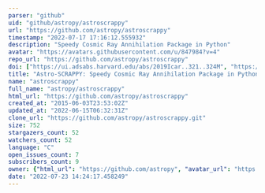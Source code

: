 ```yaml
---
parser: "github"
uid: "github/astropy/astroscrappy"
url: "https://github.com/astropy/astroscrappy"
timestamp: "2022-07-17 17:16:12.555932"
description: "Speedy Cosmic Ray Annihilation Package in Python"
avatar: "https://avatars.githubusercontent.com/u/847984?v=4"
repo_url: "https://github.com/astropy/astroscrappy"
doi: ["https://ui.adsabs.harvard.edu/abs/2019Icar..321..324M", "https://ui.adsabs.harvard.edu/abs/2001PASP..113.1420V", "https://ui.adsabs.harvard.edu/abs/2019ascl.soft07032M/abstract"]
title: "Astro-SCRAPPY: Speedy Cosmic Ray Annihilation Package in Python"
name: "astroscrappy"
full_name: "astropy/astroscrappy"
html_url: "https://github.com/astropy/astroscrappy"
created_at: "2015-06-03T23:53:02Z"
updated_at: "2022-06-15T06:32:31Z"
clone_url: "https://github.com/astropy/astroscrappy.git"
size: 752
stargazers_count: 52
watchers_count: 52
language: "C"
open_issues_count: 7
subscribers_count: 9
owner: {"html_url": "https://github.com/astropy", "avatar_url": "https://avatars.githubusercontent.com/u/847984?v=4", "login": "astropy", "type": "Organization"}
date: "2022-07-23 14:24:17.458249"
---
```

